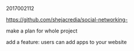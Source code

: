 2017002112



https://github.com/shejacredia/social-networking-



make a plan for whole project

add a feature: users can add apps to your website

